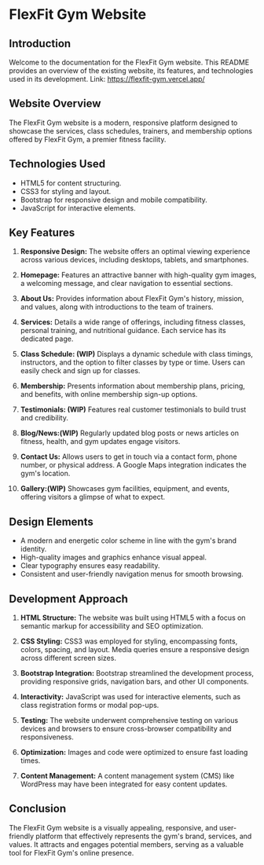 # FlexFit Gym Website

## Introduction
Welcome to the documentation for the FlexFit Gym website. This README provides an overview of the existing website, its features, and technologies used in its development.
Link: https://flexfit-gym.vercel.app/

## Website Overview
The FlexFit Gym website is a modern, responsive platform designed to showcase the services, class schedules, trainers, and membership options offered by FlexFit Gym, a premier fitness facility.

## Technologies Used
- HTML5 for content structuring.
- CSS3 for styling and layout.
- Bootstrap for responsive design and mobile compatibility.
- JavaScript for interactive elements.

## Key Features
1. **Responsive Design:** The website offers an optimal viewing experience across various devices, including desktops, tablets, and smartphones.

2. **Homepage:** Features an attractive banner with high-quality gym images, a welcoming message, and clear navigation to essential sections.

3. **About Us:** Provides information about FlexFit Gym's history, mission, and values, along with introductions to the team of trainers.

4. **Services:** Details a wide range of offerings, including fitness classes, personal training, and nutritional guidance. Each service has its dedicated page.

5. **Class Schedule: (WIP)** Displays a dynamic schedule with class timings, instructors, and the option to filter classes by type or time. Users can easily check and sign up for classes.

6. **Membership:** Presents information about membership plans, pricing, and benefits, with online membership sign-up options.

7. **Testimonials: (WIP)** Features real customer testimonials to build trust and credibility.

8. **Blog/News:(WIP)** Regularly updated blog posts or news articles on fitness, health, and gym updates engage visitors.

9. **Contact Us:** Allows users to get in touch via a contact form, phone number, or physical address. A Google Maps integration indicates the gym's location.

10. **Gallery:(WIP)** Showcases gym facilities, equipment, and events, offering visitors a glimpse of what to expect.

## Design Elements
- A modern and energetic color scheme in line with the gym's brand identity.
- High-quality images and graphics enhance visual appeal.
- Clear typography ensures easy readability.
- Consistent and user-friendly navigation menus for smooth browsing.

## Development Approach
1. **HTML Structure:** The website was built using HTML5 with a focus on semantic markup for accessibility and SEO optimization.

2. **CSS Styling:** CSS3 was employed for styling, encompassing fonts, colors, spacing, and layout. Media queries ensure a responsive design across different screen sizes.

3. **Bootstrap Integration:** Bootstrap streamlined the development process, providing responsive grids, navigation bars, and other UI components.

4. **Interactivity:** JavaScript was used for interactive elements, such as class registration forms or modal pop-ups.

5. **Testing:** The website underwent comprehensive testing on various devices and browsers to ensure cross-browser compatibility and responsiveness.

6. **Optimization:** Images and code were optimized to ensure fast loading times.

7. **Content Management:** A content management system (CMS) like WordPress may have been integrated for easy content updates.

## Conclusion
The FlexFit Gym website is a visually appealing, responsive, and user-friendly platform that effectively represents the gym's brand, services, and values. It attracts and engages potential members, serving as a valuable tool for FlexFit Gym's online presence.
